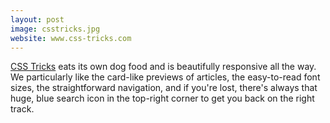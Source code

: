 ```yaml
---
layout: post
image: csstricks.jpg
website: www.css-tricks.com
---
```

[CSS Tricks](http://www.css-tricks.com/) eats its own dog food and is beautifully responsive all the way. We particularly like the card-like previews of articles, the easy-to-read font sizes, the straightforward navigation, and if you're lost, there's always that huge, blue search icon in the top-right corner to get you back on the right track.